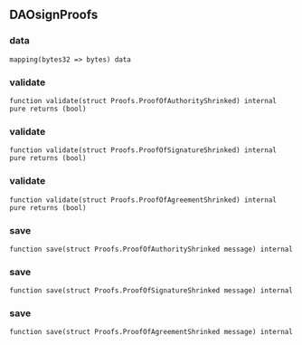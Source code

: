 ## DAOsignProofs

### data

```solidity
mapping(bytes32 => bytes) data
```

### validate

```solidity
function validate(struct Proofs.ProofOfAuthorityShrinked) internal pure returns (bool)
```

### validate

```solidity
function validate(struct Proofs.ProofOfSignatureShrinked) internal pure returns (bool)
```

### validate

```solidity
function validate(struct Proofs.ProofOfAgreementShrinked) internal pure returns (bool)
```

### save

```solidity
function save(struct Proofs.ProofOfAuthorityShrinked message) internal
```

### save

```solidity
function save(struct Proofs.ProofOfSignatureShrinked message) internal
```

### save

```solidity
function save(struct Proofs.ProofOfAgreementShrinked message) internal
```

